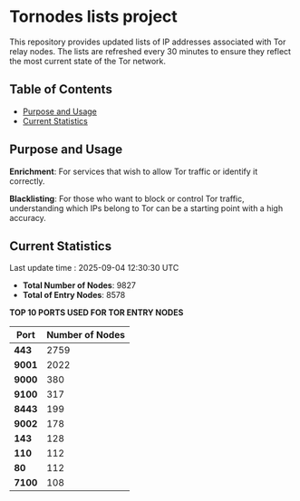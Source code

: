 # Tornodes lists project

This repository provides updated lists of IP addresses associated with Tor relay nodes. The lists are refreshed every 30 minutes to ensure they reflect the most current state of the Tor network.

## Table of Contents

- [Purpose and Usage](#purpose-and-usage)
- [Current Statistics](#current-statistics)


## Purpose and Usage

**Enrichment**: For services that wish to allow Tor traffic or identify it correctly.

**Blacklisting**: For those who want to block or control Tor traffic, understanding which IPs belong to Tor can be a starting point with a high accuracy.

## Current Statistics

Last update time : 2025-09-04 12:30:30 UTC

- **Total Number of Nodes**: 9827
- **Total of Entry Nodes**: 8578

**TOP 10 PORTS USED FOR TOR ENTRY NODES**

| **Port** | **Number of Nodes** |
|------|-----------------|
| **443**   | 2759  |
| **9001**   | 2022  |
| **9000**   | 380  |
| **9100**   | 317  |
| **8443**   | 199  |
| **9002**   | 178  |
| **143**   | 128  |
| **110**   | 112  |
| **80**   | 112  |
| **7100**   | 108  |

